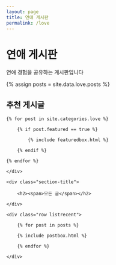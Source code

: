 ```yaml
---
layout: page
title: 연애 게시판
permalink: /love
---
```


<div class="mainheading">
    <h1 class="sitetitle">연애 게시판</h1>
    <p class="lead">
        연애 경험을 공유하는 게시판입니다
    </p>
</div>

{% assign posts = site.data.love.posts %}

<!-- Featured
================================================== -->
<section class="featured-posts">
    <div class="section-title">
        <h2><span>추천 게시글</span></h2>
    </div>
    <div class="row">

    {% for post in site.categories.love %}

        {% if post.featured == true %}

            {% include featuredbox.html %}

        {% endif %}

    {% endfor %}

    </div>
</section>
<!-- Posts Index
================================================== -->
<section class="recent-posts">

    <div class="section-title">

        <h2><span>모든 글</span></h2>

    </div>

    <div class="row listrecent">

        {% for post in posts %}

        {% include postbox.html %}

        {% endfor %}

    </div>

</section>